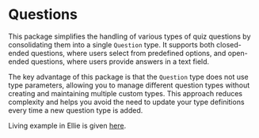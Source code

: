 # Questions
This package simplifies the handling of various types of quiz questions by consolidating them into a single `Question` type.
It supports both closed-ended questions, where users select from predefined options, and open-ended questions, where users provide answers in a text field.

The key advantage of this package is that the `Question` type does not use type parameters, allowing you to manage different question types without creating and maintaining multiple custom types.
This approach reduces complexity and helps you avoid the need to update your type definitions every time a new question type is added.

Living example in Ellie is given [here](https://ellie-app.com/sjMWQc63yMta1).

